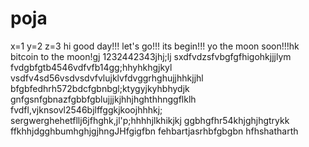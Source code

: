 # poja
x=1
y=2
z=3
hi
good day!!!
let's go!!!
its begin!!!
yo the moon soon!!!hk
bitcoin to the moon!gj
1232442343jhj;lj
sxdfvdzsfvbgfgfhigohkjjjlym
fvdgbfgtb4546vdfvfb14gg;hhyhkhgjkyl
vsdfv4sd56vsdvsdvfvlujklvfdvggrhghujjhhkjjhl
bfgbfedhrh572bdcfgbnbgl;ktygyjkyhbhydjk
 gnfgsnfgbnazfgbbfgblujjjkjhhjhghthhnggflklh
fvdfl,vjknsovl2546bjlffggkjkoojhhhkj;
sergwerghehetfllj6jfhghk,jl'p;hhhhjlkhikjkj
ggbhgfhr54khjghjhgtrykk
ffkhhjdgghbumhghjgjhngJHfgigfbn
fehbartjasrhbfgbgbn
hfhshatharth
